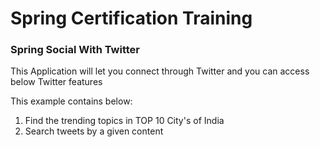 # Spring Certification Training

### Spring Social With Twitter
This Application will let you connect through Twitter and you can access below Twitter features

This example contains below:
1) Find the trending topics in TOP 10 City's of India
2) Search tweets by a given content
